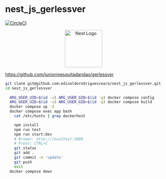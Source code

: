 # nest_js_gerlessver

[![CircleCI](https://dl.circleci.com/status-badge/img/gh/edinaldorodriguesceara/nest_js_gerlessver/tree/master.svg?style=svg)](https://dl.circleci.com/status-badge/redirect/gh/edinaldorodriguesceara/nest_js_gerlessver/tree/master)


<p align="center">
  <a href="http://nestjs.com/" target="blank"><img src="https://nestjs.com/img/logo-small.svg" width="120" alt="Nest Logo" /></a>
</p>


https://github.com/juniormesquitadandao/gerlessver

```bash
git clone git@github.com:edinaldorodriguesceara/nest_js_gerlessver.git
cd nest_js_gerlessver
  
  ARG_USER_UID=$(id -u) ARG_USER_GID=$(id -g) docker compose config
  ARG_USER_UID=$(id -u) ARG_USER_GID=$(id -g) docker compose build
  docker compose up -d
  docker compose exec app bash
    cat /etc/hosts | grep dockerhost

    npm install
    npm run test
    npm run start:dev
    # Brower: http://localhost:3000
    # Press: CTRL+C
    git status
    git add .
    git commit -m 'update'
    git push
    exit
  docker compose down
